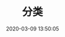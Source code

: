 ---
title: 分类
date: 2020-03-09 13:50:05
keywords: 分类
type: "categories"
layout: "categories"
comments: false
photos: https://cdn.jsdelivr.net/gh/starlovei/picgo/Image/75863098_p0.png
---